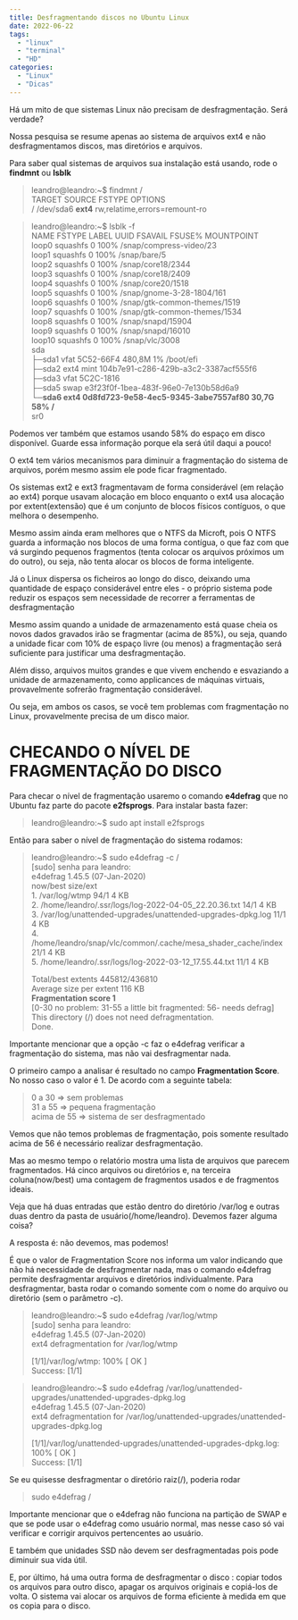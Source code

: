 ```yaml
---
title: Desfragmentando discos no Ubuntu Linux
date: 2022-06-22
tags:
  - "linux"
  - "terminal"	
  - "HD"
categories:
  - "Linux"
  - "Dicas"
---
```

Há um mito de que sistemas Linux não precisam de desfragmentação. Será verdade?

Nossa pesquisa se resume apenas ao sistema de arquivos ext4 e não desfragmentamos discos, mas diretórios e arquivos.
<!--more-->

Para saber qual sistemas de arquivos sua instalação está usando, rode o **findmnt** ou **lsblk**
>leandro@leandro:~$ findmnt /  
>TARGET SOURCE    FSTYPE OPTIONS  
>\/      /dev/sda6 **ext4**   rw,relatime,errors=remount-ro  


>leandro@leandro:~$ lsblk -f   
>NAME   FSTYPE   LABEL UUID                                 FSAVAIL FSUSE% MOUNTPOINT  
>loop0  squashfs                                                  0   100% /snap/compress-video/23  
>loop1  squashfs                                                  0   100% /snap/bare/5  
>loop2  squashfs                                                  0   100% /snap/core18/2344  
>loop3  squashfs                                                  0   100% /snap/core18/2409  
>loop4  squashfs                                                  0   100% /snap/core20/1518  
>loop5  squashfs                                                  0   100% /snap/gnome-3-28-1804/161  
>loop6  squashfs                                                  0   100% /snap/gtk-common-themes/1519  
>loop7  squashfs                                                  0   100% /snap/gtk-common-themes/1534  
>loop8  squashfs                                                  0   100% /snap/snapd/15904  
>loop9  squashfs                                                  0   100% /snap/snapd/16010  
>loop10 squashfs                                                  0   100% /snap/vlc/3008  
>sda  
>├─sda1 vfat           5C52-66F4                             480,8M     1% /boot/efi  
>├─sda2 ext4     mint  104b7e91-c286-429b-a3c2-3387acf555f6  
>├─sda3 vfat           5C2C-1816  
>├─sda5 swap           e3f23f0f-1bea-483f-96e0-7e130b58d6a9  
>└─**sda6 ext4           0d8fd723-9e58-4ec5-9345-3abe7557af80   30,7G    58% /**  
>sr0  

Podemos ver também que estamos usando 58% do espaço em disco disponível. Guarde essa informação porque ela será útil daqui a pouco!

O ext4 tem vários mecanismos para diminuir a fragmentação do sistema de arquivos, porém mesmo assim ele pode ficar fragmentado. 

Os sistemas ext2 e ext3 fragmentavam de forma considerável (em relação ao ext4) porque usavam alocação em bloco enquanto o ext4 usa alocação por extent(extensão) que  é um conjunto de blocos físicos contíguos, o que melhora o desempenho.

Mesmo assim ainda eram melhores que o NTFS da Microft, pois O NTFS guarda a informação nos blocos de uma forma contígua, o que faz com que vá surgindo pequenos fragmentos (tenta colocar os arquivos próximos um do outro),
ou seja, não tenta alocar os blocos de forma inteligente.

Já o Linux dispersa os ficheiros ao longo do disco, deixando uma quantidade de espaço considerável entre eles - o próprio sistema pode reduzir os espaços sem necessidade de recorrer a ferramentas de desfragmentação

Mesmo assim quando a unidade de armazenamento está quase cheia os novos dados gravados irão se fragmentar (acima de 85%), ou seja, quando a unidade ficar com 10% de espaço livre (ou menos) a fragmentação será suficiente para 
justificar uma desfragmentação.

Além disso, arquivos muitos grandes e que vivem enchendo e esvaziando a unidade de armazenamento, como applicances de máquinas virtuais, provavelmente sofrerão fragmentação considerável.

Ou seja, em ambos os casos, se você tem problemas com fragmentação no Linux, provavelmente precisa de um disco maior.

# CHECANDO O NÍVEL DE FRAGMENTAÇÃO DO DISCO

Para checar o nível de fragmentação usaremo o comando **e4defrag** que no Ubuntu faz parte do pacote **e2fsprogs**. Para instalar basta fazer:

> leandro@leandro:~$ sudo apt install e2fsprogs  

Então para saber o nível de fragmentação do sistema rodamos:

>leandro@leandro:~$ sudo e4defrag -c /  
>[sudo] senha para leandro:   
>e4defrag 1.45.5 (07-Jan-2020)  
><Fragmented files>                                                     now/best       size/ext  
> 1\. /var/log/wtmp                                                     94/1              4 KB  
> 2\. /home/leandro/.ssr/logs/log-2022-04-05_22.20.36.txt               14/1              4 KB  
> 3\. /var/log/unattended-upgrades/unattended-upgrades-dpkg.log         11/1              4 KB  
> 4\. /home/leandro/snap/vlc/common/.cache/mesa_shader_cache/index      21/1              4 KB  
> 5\. /home/leandro/.ssr/logs/log-2022-03-12_17.55.44.txt               11/1              4 KB  
>  
> Total/best extents				445812/436810  
> Average size per extent			116 KB  
> **Fragmentation score				1**  
> [0-30 no problem: 31-55 a little bit fragmented: 56- needs defrag]  
> This directory (/) does not need defragmentation.  
> Done.  


Importante mencionar que a opção -c faz o e4defrag verificar a fragmentação do sistema, mas não vai desfragmentar nada.

O primeiro campo a analisar é  resultado no campo **Fragmentation Score**. No nosso caso o valor é 1. De acordo com a seguinte tabela:

> 0 a 30      => sem problemas  
> 31 a 55     => pequena fragmentação  
> acima de 55 => sistema de ser desfragmentado  

Vemos que não temos problemas de fragmentação, pois somente resultado acima de 56 é necessário realizar desfragmentação. 

Mas ao mesmo tempo o relatório mostra uma lista de arquivos que parecem fragmentados. Há cinco arquivos ou diretórios e, na terceira coluna(now/best) uma contagem de fragmentos usados e de fragmentos ideais. 

Veja que há duas entradas que estão dentro do diretório /var/log e outras duas dentro da pasta de usuário(/home/leandro). Devemos fazer alguma coisa? 

A resposta é: não devemos, mas podemos!

É que o valor de Fragmentation Score nos informa um valor indicando que não há necessidade de desfragmentar nada, mas o comando e4defrag permite desfragmentar arquivos e diretórios individualmente. Para desfragmentar, basta 
rodar o comando somente com o nome do arquivo ou diretório (sem o parâmetro -c).

>leandro@leandro:~$ sudo e4defrag /var/log/wtmp  
>[sudo] senha para leandro:   
>e4defrag 1.45.5 (07-Jan-2020)  
>ext4 defragmentation for /var/log/wtmp  
>  
>[1/1]/var/log/wtmp:	100%	[ OK ]  
> Success:			[1/1]  


>leandro@leandro:~$ sudo e4defrag /var/log/unattended-upgrades/unattended-upgrades-dpkg.log  
>e4defrag 1.45.5 (07-Jan-2020)  
>ext4 defragmentation for /var/log/unattended-upgrades/unattended-upgrades-dpkg.log  
>  
>[1/1]/var/log/unattended-upgrades/unattended-upgrades-dpkg.log:	100%	[ OK ]  
> Success:			[1/1]  


Se eu quisesse desfragmentar o diretório raiz(/), poderia rodar

> sudo e4defrag /

Importante mencionar que o e4defrag não funciona na partição de SWAP e que se pode usar o e4defrag como usuário normal, mas nesse caso só vai verificar e corrigir arquivos pertencentes ao usuário.

E também que unidades SSD não devem ser desfragmentadas pois pode diminuir sua vida útil.

E, por último, há uma outra forma de desfragmentar o disco : copiar todos os arquivos para outro disco, apagar os arquivos originais e copiá-los de volta. O sistema vai alocar os arquivos de forma eficiente 
à medida em que os copia para o disco.


